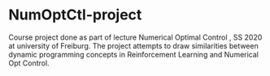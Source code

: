 # NumOptCtl-project
Course project done as part of lecture Numerical Optimal Control , SS 2020 at university of Freiburg. The project attempts to draw similarities between dynamic programming concepts in Reinforcement Learning and Numerical Opt Control.  
